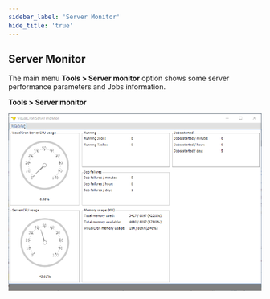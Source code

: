 ```yaml
---
sidebar_label: 'Server Monitor'
hide_title: 'true'
---
```


## Server Monitor

The main menu **Tools > Server monitor** option shows some server performance parameters and Jobs information.
 
**Tools > Server monitor**

![](../../../static/img/toolsexploreservermonitor.png)

